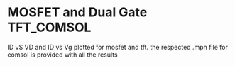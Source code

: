 # MOSFET and Dual Gate TFT_COMSOL
ID vS VD and ID vs Vg plotted for mosfet and tft. the respected .mph file for comsol is provided with all the results
